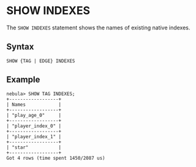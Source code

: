 # SHOW INDEXES

The `SHOW INDEXES` statement shows the names of existing native indexes.

## Syntax

```ngql
SHOW {TAG | EDGE} INDEXES
```

## Example

```ngql
nebula> SHOW TAG INDEXES;
+------------------+
| Names            |
+------------------+
| "play_age_0"     |
+------------------+
| "player_index_0" |
+------------------+
| "player_index_1" |
+------------------+
| "star"           |
+------------------+
Got 4 rows (time spent 1450/2087 us)
```
